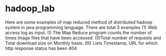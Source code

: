 # hadoop_lab
Here are some examples of map reduced method of distributed hadoop system in java programming language.
There are total 3 examples
(1) Web access log as input.
    (I) The Map Reduce program counts the number of times image files that have been accessed.
    (II)Total number of requests and Total download size on Monthly basis.
    (III) Lists Timestamp, URL for which http response status has been 404
